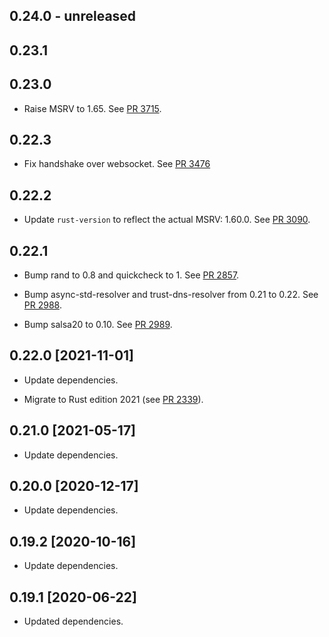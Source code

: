 ## 0.24.0 - unreleased


## 0.23.1

<!-- Interal changes:

- Allow new clippy lint.

-->

## 0.23.0

- Raise MSRV to 1.65.
  See [PR 3715].

[PR 3715]: https://github.com/libp2p/rust-libp2p/pull/3715

## 0.22.3

- Fix handshake over websocket. See [PR 3476]

[PR 3476]: https://github.com/libp2p/rust-libp2p/pull/3476

## 0.22.2

- Update `rust-version` to reflect the actual MSRV: 1.60.0. See [PR 3090].

[PR 3090]: https://github.com/libp2p/rust-libp2p/pull/3090

## 0.22.1

- Bump rand to 0.8 and quickcheck to 1. See [PR 2857].

- Bump async-std-resolver and trust-dns-resolver from 0.21 to 0.22. See [PR 2988].

- Bump salsa20 to 0.10. See [PR 2989].

[PR 2857]: https://github.com/libp2p/rust-libp2p/pull/2857
[PR 2988]: https://github.com/libp2p/rust-libp2p/pull/2988
[PR 2989]: https://github.com/libp2p/rust-libp2p/pull/2989

## 0.22.0 [2021-11-01]

- Update dependencies.

- Migrate to Rust edition 2021 (see [PR 2339]).

[PR 2339]: https://github.com/libp2p/rust-libp2p/pull/2339

## 0.21.0 [2021-05-17]

- Update dependencies.

## 0.20.0 [2020-12-17]

- Update dependencies.

## 0.19.2 [2020-10-16]

- Update dependencies.

## 0.19.1 [2020-06-22]

- Updated dependencies.
